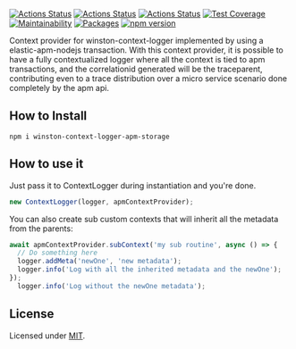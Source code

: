 [![Actions Status](https://github.com/maxmilhas/winston-context-logger-async-local-storage/workflows/build/badge.svg)](https://github.com/maxmilhas/winston-context-logger-async-local-storage/actions)
[![Actions Status](https://github.com/maxmilhas/winston-context-logger-async-local-storage/workflows/test/badge.svg)](https://github.com/maxmilhas/winston-context-logger-async-local-storage/actions)
[![Actions Status](https://github.com/maxmilhas/winston-context-logger-async-local-storage/workflows/lint/badge.svg)](https://github.com/maxmilhas/winston-context-logger-async-local-storage/actions)
[![Test Coverage](https://api.codeclimate.com/v1/badges/65e41e3018643f28168e/test_coverage)](https://codeclimate.com/github/maxmilhas/winston-context-logger-async-local-storage/test_coverage)
[![Maintainability](https://api.codeclimate.com/v1/badges/65e41e3018643f28168e/maintainability)](https://codeclimate.com/github/maxmilhas/winston-context-logger-async-local-storage/maintainability)
[![Packages](https://david-dm.org/maxmilhas/winston-context-logger-async-local-storage.svg)](https://david-dm.org/maxmilhas/winston-context-logger-async-local-storage)
[![npm version](https://badge.fury.io/js/%40maxmilhas%2Fwinston-context-logger-async-local-storage.svg)](https://badge.fury.io/js/%40maxmilhas%2Fwinston-context-logger-async-local-storage)

Context provider for winston-context-logger implemented by using a elastic-apm-nodejs transaction.
With this context provider, it is possible to have a fully contextualized logger where all the context is tied to apm transactions, and the correlationid generated will be the traceparent, contributing even to a trace distribution over a micro service scenario done completely by the apm api.

## How to Install

```
npm i winston-context-logger-apm-storage
```

## How to use it

Just pass it to ContextLogger during instantiation and you're done.

```ts
new ContextLogger(logger, apmContextProvider);
```

You can also create sub custom contexts that will inherit all the metadata from the parents:

```ts
await apmContextProvider.subContext('my sub routine', async () => {
  // Do something here
  logger.addMeta('newOne', 'new metadata');
  logger.info('Log with all the inherited metadata and the newOne');
});
  logger.info('Log without the newOne metadata');
```


## License

Licensed under [MIT](https://en.wikipedia.org/wiki/MIT_License).
